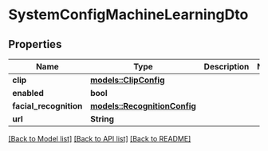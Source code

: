 # SystemConfigMachineLearningDto

## Properties

Name | Type | Description | Notes
------------ | ------------- | ------------- | -------------
**clip** | [**models::ClipConfig**](CLIPConfig.md) |  | 
**enabled** | **bool** |  | 
**facial_recognition** | [**models::RecognitionConfig**](RecognitionConfig.md) |  | 
**url** | **String** |  | 

[[Back to Model list]](../README.md#documentation-for-models) [[Back to API list]](../README.md#documentation-for-api-endpoints) [[Back to README]](../README.md)


